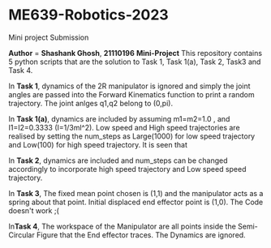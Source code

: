 # ME639-Robotics-2023
Mini project Submission

**Author** = **Shashank Ghosh**, **21110196**
**Mini-Project**
This repository contains 5 python scripts that are the solution to Task 1, Task 1(a), Task 2, Task3 and Task 4.

In **Task 1**, dynamics of the 2R manipulator is ignored and simply the joint angles are passed into the Forward Kinematics function to print a random trajectory. The joint anlges q1,q2 belong to (0,pi).

In **Task 1(a)**, dynamics are included by assuming m1=m2=1.0 , and I1=I2=0.3333 (I=1/3ml^2). Low speed and High speed trajectories are realised by setting the num_steps as Large(1000) for low speed trajectory and Low(100) for high speed trajectory. It is seen that 

In **Task 2**, dynamics are included and num_steps can be changed accordingly to incorporate high speed trajectory and Low speed speed trajectory.

In **Task 3**, The fixed mean point chosen is (1,1) and the manipulator acts as a spring about that point. Initial displaced end effector point is (1,0). The Code doesn't work ;(

In**Task 4**, The workspace of the Manipulator are all points inside the Semi-Circular Figure that the End effector traces. The Dynamics are ignored.
